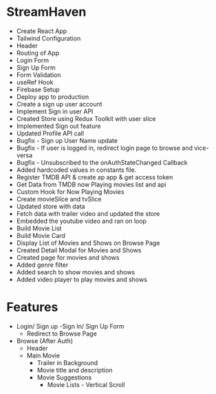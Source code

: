 # StreamHaven

- Create React App
- Tailwind Configuration
- Header
- Routing of App
- Login Form
- Sign Up Form
- Form Validation
- useRef Hook
- Firebase Setup
- Deploy app to production
- Create a sign up user account
- Implement Sign in user API
- Created Store using Redux Toolkit with user slice
- Implemented Sign out feature
- Updated Profile API call
- Bugfix - Sign up User Name update
- Bugfix - If user is logged in, redirect login page to browse and vice-versa
- Bugfix - Unsubscribed to the onAuthStateChanged Callback
- Added hardcoded values in constants file.
- Register TMDB API & create ap app & get access token
- Get Data from TMDB now Playing movies list and api
- Custom Hook for Now Playing Movies
- Create movieSlice and tvSlice
- Updated store with data
- Fetch data with trailer video and updated the store
- Embedded the youtube video and ran on loop
- Build Movie List
- Build Movie Card
- Display List of Movies and Shows on Browse Page
- Created Detail Modal for Movies and Shows
- Created page for movies and shows
- Added genre filter
- Added search to show movies and shows
- Added video player to play movies and shows

# Features
- Login/ Sign up
  -Sign In/ Sign Up Form
  - Redirect to Browse Page
- Browse (After Auth)
  - Header
  - Main Movie
    - Trailer in Background
    - Movie title and description
    - Movie Suggestions
      - Movie Lists - Vertical Scroll
